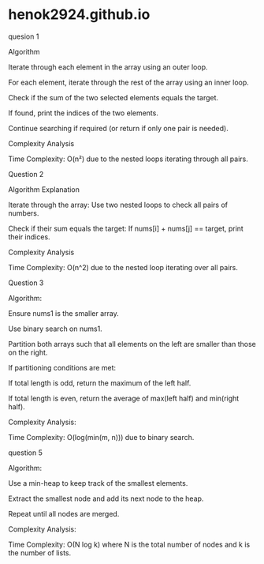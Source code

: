 # henok2924.github.io

quesion 1 

Algorithm

Iterate through each element in the array using an outer loop.

For each element, iterate through the rest of the array using an inner loop.

Check if the sum of the two selected elements equals the target.

If found, print the indices of the two elements.

Continue searching if required (or return if only one pair is needed).

Complexity Analysis

Time Complexity: O(n²) due to the nested loops iterating through all pairs.




Question 2

Algorithm Explanation

Iterate through the array: Use two nested loops to check all pairs of numbers.

Check if their sum equals the target: If nums[i] + nums[j] == target, print their indices.

Complexity Analysis

Time Complexity: O(n^2) due to the nested loop iterating over all pairs.



Question 3

Algorithm:

Ensure nums1 is the smaller array.

Use binary search on nums1.

Partition both arrays such that all elements on the left are smaller than those on the right.

If partitioning conditions are met:

If total length is odd, return the maximum of the left half.

If total length is even, return the average of max(left half) and min(right half).

Complexity Analysis:

Time Complexity: O(log(min(m, n))) due to binary search.



question 5 

Algorithm:

Use a min-heap to keep track of the smallest elements.

Extract the smallest node and add its next node to the heap.

Repeat until all nodes are merged.

Complexity Analysis:

Time Complexity: O(N log k) where N is the total number of nodes and k is the number of lists.
